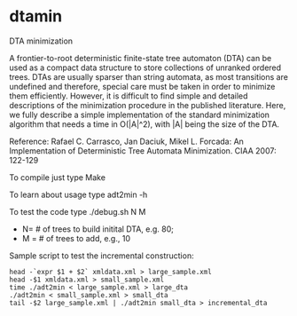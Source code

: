 # dtamin
DTA minimization

A frontier-to-root deterministic finite-state tree automaton
(DTA) can be used as a compact data structure to store collections of
unranked ordered trees. DTAs are usually sparser than string automata,
as most transitions are undefined and therefore, special care must be
taken in order to minimize them efficiently. However, it is difficult to
find simple and detailed descriptions of the minimization procedure in
the published literature. Here, we fully describe a simple implementation
of the standard minimization algorithm that needs a time in O(|A|^2),
with |A| being the size of the DTA.

Reference: 	Rafael C. Carrasco, Jan Daciuk, Mikel L. Forcada:
An Implementation of Deterministic Tree Automata Minimization. CIAA 2007: 122-129


To compile just type Make

To learn about usage type adt2min -h

To test the code type ./debug.sh N M

* N= # of trees to build initital DTA, e.g. 80; 
* M = # of trees to add, e.g., 10 



Sample script to test the incremental construction:
```
head -`expr $1 + $2` xmldata.xml > large_sample.xml
head -$1 xmldata.xml > small_sample.xml
time ./adt2min < large_sample.xml > large_dta
./adt2min < small_sample.xml > small_dta
tail -$2 large_sample.xml | ./adt2min small_dta > incremental_dta
```
